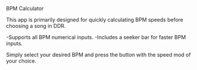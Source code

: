 BPM Calculator

This app is primarily designed for quickly calculating BPM speeds before choosing a song in DDR.

-Supports all BPM numerical inputs.
-Includes a seeker bar for faster BPM inputs.

Simply select your desired BPM and press the button with the speed mod of your choice.
